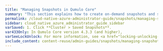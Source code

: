 ```yaml
---
title: "Managing Snapshots in Qumulo Core"
summary: "This section explains how to create on-demand snapshots and snapshot policies, view and search for existing snapshots, and delete snapshots by using the Qumulo Core Web UI. It also explains how to create snapshots on a schedule, create a snapshot with an expiration time, and modify a snapshot's expiration time."
permalink: /cloud-native-azure-administrator-guide/snapshots/managing-snapshots.html
sidebar: cloud_native_azure_administrator_guide_sidebar
varSaved: 1. Click **Cluster > Saved Snapshots**.
var433Only: In Qumulo Core version 4.3.3 (and higher),
varSeeLockUnlock: For more information, see <a href="locking-unlocking-snapshots.html">Locking and Unlocking Snapshots in Qumulo Core</a>.
include_content: content-reuse/admin-guides/snapshots/managing-snapshots.md
---
```


